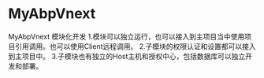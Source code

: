 # MyAbpVnext
 MyAbpVnext
 模块化开发
 1.模块可以独立运行，也可以接入到主项目当中使用项目引用调用。也可以使用Client远程调用。
 2.子模块的权限认证和设置都可以接入到主项目中。
 3.子模块也有独立的Host主机和授权中心，包括数据库可以独立开发和部署。